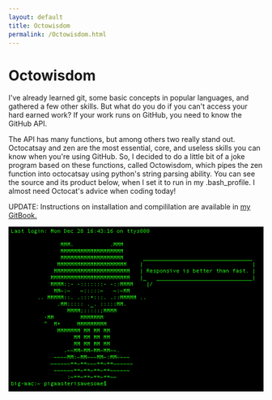 ```yaml
---
layout: default
title: Octowisdom
permalink: /Octowisdom.html
---
```


# Octowisdom
I've already learned git, some basic concepts in popular languages, and gathered a few other skills. But what do you do if you can't access your hard earned work? If your work runs on GitHub, you need to know the GitHub API.

The API has many functions, but among others two really stand out. Octocatsay and zen are the most essential, core, and useless skills you can know when you're using GitHub. So, I decided to do a little bit of a joke program based on these functions, called Octowisdom, which pipes the zen function into octocatsay using python's string parsing ability. You can see the source and its product below, when I set it to run in my .bash_profile. I almost need Octocat's advice when coding today!

UPDATE: Instructions on installation and compililation are available in [my GitBook.](https://ethertyper.gitbooks.io/www/content/chapter_2/octowisdom.html)

[![](/images/Octowisdom.png)](https://tinyurl.com/Octowisdom)
